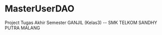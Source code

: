 MasterUserDAO
=============

Project Tugas Akhir Semester GANJIL (Kelas3) -- SMK TELKOM SANDHY PUTRA MALANG
